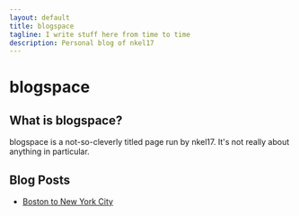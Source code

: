 ```yaml
---
layout: default
title: blogspace
tagline: I write stuff here from time to time
description: Personal blog of nkel17
---
```

# blogspace

## What is blogspace?

blogspace is a not-so-cleverly titled page run by nkel17. It's not really
about anything in particular.

## Blog Posts

- [Boston to New York City](pages/bostonToNYC.md)
